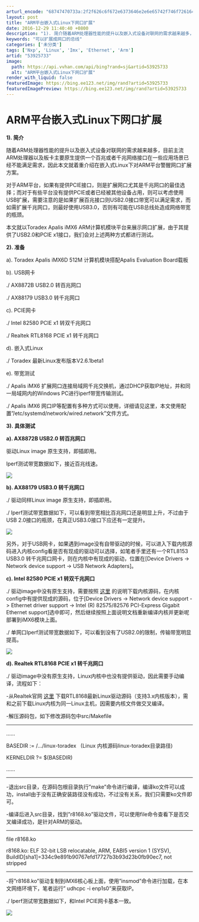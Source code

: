 ```yaml
---
arturl_encode: "68747470733a:2f2f626c6f672e6373646e2e6e65742f746f72616465787368:2f61727469636c652f64657461696c732f3533393235373333"
layout: post
title: "ARM平台嵌入式Linux下网口扩展"
date: 2016-12-29 11:40:40 +0800
description: "1). 简介随着ARM处理器性能的提升以及嵌入式设备对联网的需求越来越多，目前主流ARM处理器以及板"
keywords: "可以扩展成网口的总线"
categories: ['未分类']
tags: ['Nxp', 'Linux', 'Imx', 'Ethernet', 'Arm']
artid: "53925733"
image:
  path: https://api.vvhan.com/api/bing?rand=sj&artid=53925733
  alt: "ARM平台嵌入式Linux下网口扩展"
render_with_liquid: false
featuredImage: https://bing.ee123.net/img/rand?artid=53925733
featuredImagePreview: https://bing.ee123.net/img/rand?artid=53925733
---
```


# ARM平台嵌入式Linux下网口扩展

**1). 简介**

随着ARM处理器性能的提升以及嵌入式设备对联网的需求越来越多，目前主流ARM处理器以及板卡主要原生提供一个百兆或者千兆网络接口在一些应用场景已经不能满足需求，因此本文就着重介绍在嵌入式Linux下对ARM平台警醒网口扩展方案。

对于ARM平台，如果有提供PCIE接口，则是扩展网口尤其是千兆网口的最佳选择；而对于有些平台没有提供PCIE或者已经被其他设备占用，则可以考虑使用USB扩展，需要注意的是如果扩展百兆接口则USB2.0接口带宽可以满足需求，而如需扩展千兆网口，则最好使用USB3.0，否则有可能在USB总线处造成网络带宽的瓶颈。

本文就以Toradex Apalis iMX6 ARM计算机模块平台来展示网口扩展，由于其提供了USB2.0和PCIE x1接口，我们会对上述两种方式都进行测试。

**2). 准备**

a). Toradex Apalis iMX6D 512M 计算机模块搭配Apalis Evaluation Board载板

b). USB网卡

./ AX8872B USB2.0 转百兆网口

./ AX88179 USB3.0 转千兆网口

c). PCIE网卡

./ Intel 82580 PCIE x1 转双千兆网口

./ Realtek RTL8168 PCIE x1 转千兆网口

d). 嵌入式Linux

./ Toradex 最新Linux发布版本V2.6.1beta1

e). 带宽测试

./ Apalis iMX6 扩展网口连接局域网千兆交换机，通过DHCP获取IP地址，并和同一局域网内的Windows PC进行iperf带宽传输测试。

./ Apalis iMX6 网口IP等配置有多种方式可以使用，详细请见这里，本文使用配置”/etc/systemd/network/wired.network”文件方式。

**3). 具体测试**

**a). AX8872B USB2.0 转百兆网口**

驱动Linux image 原生支持，即插即用。

Iperf测试带宽数据如下，接近百兆线速。

![](https://i-blog.csdnimg.cn/blog_migrate/a2d60d007ded493c50becfa5e6699751.jpeg)

**b). AX88179 USB3.0 转千兆网口**

./ 驱动同样Linux image 原生支持，即插即用。

./ Iperf测试带宽数据如下，可以看到带宽相比百兆网口还是明显上升，不过由于USB 2.0接口的瓶颈，在真正USB3.0接口下应还有一定提升。

![](https://i-blog.csdnimg.cn/blog_migrate/09c5eb3af1cbfc92c11ac1c4db305816.jpeg)

另外，对于USB网卡，如果遇到image没有自带驱动的时候，可以进入下载内核源码进入内核config看是否有现成的驱动可以选择，如笔者手里还有一个RTL8153 USB3.0 转千兆网口网卡，则在内核中有现成的驱动，位置在[Device Drivers -> Network device support -> USB Network Adapters]。

**c). Intel 82580 PCIE x1 转双千兆网口**

./ 驱动image中没有原生支持，需要按照
[这里](http://developer.toradex.com/knowledge-base/build-u-boot-and-linux-kernel-from-source-code)
的说明下载内核源码，在内核config中有提供现成的源码，位于[Device Drivers -> Network device support -> Ethernet driver support -> Intel (R) 82575/82576 PCI-Express Gigabit Ethernet support]选中即可，然后继续按照上面说明文档重新编译内核并更新呢部署到iMX6模块上面。

./ 单网口Iperf测试带宽数据如下，可以看到没有了USB2.0的限制，传输带宽明显提高。

![](https://i-blog.csdnimg.cn/blog_migrate/a2580348ffb7682cb04249da3fd4ea54.jpeg)

**d). Realtek RTL8168 PCIE x1 转千兆网口**

./ 驱动image中没有原生支持，Linux内核中也没有提供驱动，因此需要手动编译，流程如下：

-从Realtek官网
[这里](http://www.realtek.com.tw/downloads/downloadsView.aspx?Langid=1&PNid=13&PFid=5&Level=5&Conn=4&DownTypeID=3&GetDown=false)
下载RTL8168最新Linux驱动源码（支持3.x内核版本），需和之前下载Linux内核为同一Linux主机，因需要内核文件做交叉编译。

-解压源码包，如下修改源码包中src/Makefile

--------------------------------

……

BASEDIR := /…/linux-toradex   (Linux 内核源码linux-toradex目录路径)

KERNELDIR ?= $(BASEDIR)

……

--------------------------------

-退出src目录，在源码包根目录执行”make”命令进行编译，编译ko文件可以成功，install由于没有正确安装路径没有成功，不过没有关系，我们只需要ko文件即可。

-编译后进入src目录，找到”r8168.ko”驱动文件，可以使用file命令查看下是否交叉编译成功，是针对ARM的驱动。

--------------------------------

file r8168.ko

r8168.ko: ELF 32-bit LSB relocatable, ARM, EABI5 version 1 (SYSV), BuildID[sha1]=334c9e891b90767efd17727b3b93d23b0fb90ec7, not stripped

--------------------------------

-将”r8168.ko”驱动复制到iMX6核心板上面，使用”insmod”命令进行加载，在本文网络环境下，笔者运行” udhcpc -i enp1s0”来获取IP。

./ Iperf测试带宽数据如下，和Intel PCIE网卡基本一致。

![](https://i-blog.csdnimg.cn/blog_migrate/9954b37da49389ec8b341db8106ab689.jpeg)
​